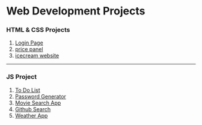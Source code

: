 #                                              **Web Development Projects** 


<h3>HTML & CSS Projects</h3>  

1. [Login Page](https://dujalsawarkar.github.io/Web-Dev-Projects/html-css-project/loginpage/)
2. [price panel](https://dujalsawarkar.github.io/Web-Dev-Projects/html-css-project/Price%20Panel/)
3. [icecream website](https://dujalsawarkar.github.io/Web-Dev-Projects/html-css-project/icecream/)
<hr>

<h3> JS Project </h3>


1. [To Do List](https://dujalsawarkar.github.io/Web-Dev-Projects/js%20project/project3/)
2. [Password Generator](https://dujalsawarkar.github.io/Web-Dev-Projects/js%20project/project4/)
3. [Movie Search App](https://dujalsawarkar.github.io/Web-Dev-Projects/js%20project/project5/)
4. [Github Search ](https://dujalsawarkar.github.io/Web-Dev-Projects/js%20project/project6/)
5. [Weather App](https://dujalsawarkar.github.io/Web-Dev-Projects/js%20project/project7/)


